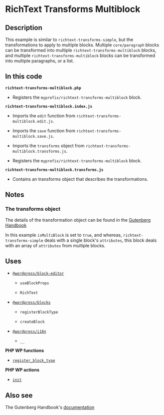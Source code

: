 # RichText Transforms Multiblock

## Description

This example is similar to `richtext-transforms-simple`, but the transformations to apply to multiple blocks. Multiple `core/paragraph` blocks can be transformed into multiple `richtext-transforms-multiblock` blocks, and multiple `richtext-transforms-multiblock` blocks can be transformed into multiple paragraphs, or a list.

## In this code

**`richtext-transforms-multiblock.php`**

- Registers the `myprefix/richtext-transforms-multiblock` block.

**`richtext-transforms-multiblock.index.js`**

- Imports the `edit` function from `richtext-transforms-multiblock.edit.js`.

- Imports the `save` function from `richtext-transforms-multiblock.save.js`.

- Imports the `transforms` object from `richtext-transforms-multiblock.transforms.js`.

- Registers the `myprefix/richtext-transforms-multiblock` block.

**`richtext-transforms-multiblock.transforms.js`**

- Contains an transforms object that describes the transformations.

## Notes

### The transforms object

The details of the transformation object can be found in the [Gutenberg Handbook](https://developer.wordpress.org/block-editor/reference-guides/block-api/block-transforms/#block)

In this example `isMultiBlock` is set to `true`, and whereas, `richtext-transforms-simple` deals with a single block's `attributes`, this block deals with an array of `attributes` from multiple blocks.

## Uses

- [`@wordpress/block-editor`](https://developer.wordpress.org/block-editor/reference-guides/packages/packages-block-editor/)

  - `useBlockProps`

  - `RichText`

- [`@wordpress/blocks`](https://developer.wordpress.org/block-editor/reference-guides/packages/packages-blocks/)

  - `registerBlockType`

  - `createBlock`

- [`@wordpress/i18n`](https://developer.wordpress.org/block-editor/reference-guides/packages/packages-i18n/)

  - `__`

**PHP WP functions**

- [`register_block_type`](https://developer.wordpress.org/reference/functions/register_block_type/)

**PHP WP actions**

- [`init`](https://developer.wordpress.org/reference/hooks/init/)

## Also see

The Gutenberg Handbook's [documentation](https://developer.wordpress.org/block-editor/reference-guides/block-api/block-transforms/#block)

